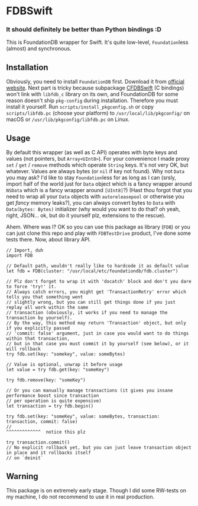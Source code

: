 # FDBSwift
### It should definitely be better than Python bindings :D

This is FoundationDB wrapper for Swift. It's quite low-level, `Foundation`less (almost) and synchronous.

## Installation

Obviously, you need to install `FoundationDB` first. Download it from [official website](https://www.foundationdb.org/download/). Next part is tricky because subpackage [CFDBSwift](https://github.com/kirilltitov/CFDBSwift) (C bindings) won't link with `libfdb_c` library on its own, and FoundationDB for some reason doesn't ship `pkg-config` during installation. Therefore you must install it yourself. Run `scripts/install_pkgconfig.sh` or copy `scripts/libfdb.pc` (choose your platform) to `/usr/local/lib/pkgconfig/` on macOS or `/usr/lib/pkgconfig/libfdb.pc` on Linux.

## Usage

By default this wrapper (as well as C API) operates with byte keys and values (not pointers, but `Array<UInt8>`). For your convenience I made proxy `set` / `get` / `remove` methods which operate `String` keys. It's not very OK, but whatever. Values are always bytes (or `nil` if key not found). Why not `Data` you may ask? I'd like to stay `Foundation`less for as long as I can (srsly, import half of the world just for `Data` object which is a fancy wrapper around `NSData` which is a fancy wrapper around `[UInt8]`?) (Hast thou forgot that you need to wrap all your `Data` objects with `autoreleasepool` or otherwise you get _fancy_ memory leaks?), you can always convert bytes to `Data` with `Data(bytes: Bytes)` initializer (why would you want to do that? oh yeah, right, JSON... ok, but do it yourself plz, extensions to the rescue).

Ahem. Where was I? OK so you can use this package as library (`FDB`) or you can just clone this repo and play with `FDBTestDrive` product, I've done some tests there. Now, about library API.

    // Import, duh
    import FDB

    // Default path, wouldn't really like to hardcode it as default value
    let fdb = FDB(cluster: "/usr/local/etc/foundationdb/fdb.cluster")

    // Plz don't forget to wrap it with 'docatch' block and don't you dare to force 'try!' it.
    // Always catch errors, you might get 'TransactionRetry' error which tells you that something went
    // slightly wrong, but you can still get things done if you just replay all work within the same
    // transaction (obviously, it works if you need to manage the transaction by yourself).
    // By the way, this method may return 'Transaction' object, but only if you explicitly passed
    // 'commit: false' argument, just in case you would want to do things within that transaction,
    // but in that case you must commit it by yourself (see below), or it will rollback
    try fdb.set(key: "somekey", value: someBytes)

    // Value is optional, unwrap it before usage
    let value = try fdb.get(key: "someKey")

    try fdb.remove(key: "someKey")

    // Or you can manually manage transactions (it gives you insane performance boost since transaction
    // per operation is quite expensive)
    let transaction = try fdb.begin()

    try fdb.set(key: "someKey", value: someBytes, transaction: transaction, commit: false)
    //                                                                      ^^^^^^^^^^^^^  notice this plz

    try transaction.commit()
    // No explicit rollback yet, but you can just leave transaction object in place and it rollbacks itself
    // on `deinit`


## Warning

This package is on extremely early stage. Though I did some RW-tests on my machine, I do not recommend to use it in real production.
